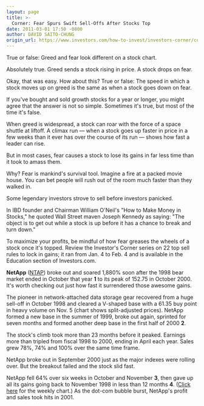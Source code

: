 ```yaml
---
layout: page
title: >-
  Corner: Fear Spurs Swift Sell-Offs After Stocks Top
date: 2011-03-01 17:50 -0800
author: DAVID SAITO-CHUNG
origin_url: https://www.investors.com/how-to-invest/investors-corner/corner-fear-spurs-swift-sell-offs-after-stocks-top
---
```





True or false: Greed and fear look different on a stock chart.


Absolutely true. Greed sends a stock rising in price. A stock drops on fear.


Okay, that was easy. How about this? True or false: The speed in which a stock moves up on greed is the same as when a stock goes down on fear.


If you've bought and sold growth stocks for a year or longer, you might agree that the answer is not so simple. Sometimes it's true, but most of the time it's false.


When greed is widespread, a stock can roar with the force of a space shuttle at liftoff. A climax run — when a stock goes up faster in price in a few weeks than it ever has over the course of its run — shows how fast a leader can rise.


But in most cases, fear causes a stock to lose its gains in far less time than it took to amass them.


Why? Fear is mankind's survival tool. Imagine a fire at a packed movie house. You can bet people will rush out of the room much faster than they walked in.


Some legendary investors strove to sell before investors panicked.


In IBD founder and Chairman William O'Neil's "How to Make Money in Stocks," he quoted Wall Street maven Joseph Kennedy as saying: "The object is to get out while a stock is up before it has a chance to break and turn down."


To maximize your profits, be mindful of how fear greases the wheels of a stock once it's topped. Review the Investor's Corner series on 22 top sell rules to lock in gains; it ran from Jan. 4 to Feb. 4 and is available in the Education section of Investors.com.


**NetApp** ([NTAP](https://research.investors.com/quote.aspx?symbol=NTAP)) broke out and soared 1,880% soon after the 1998 bear market ended in October that year **1** to its peak of 152.75 in October 2000. It's worth checking out just how fast it surrendered those awesome gains.


The pioneer in network-attached data storage gear recovered from a huge sell-off in October 1998 and cleared a V-shaped base with a 61.35 buy point in heavy volume on Nov. 5 (chart shows split-adjusted prices). NetApp formed a new base in the summer of 1999, broke out again, sprinted for seven months and formed another deep base in the first half of 2000 **2**.


The stock's climb took more than 23 months before it peaked. Earnings more than tripled from fiscal 1998 to 2000, ending in April each year. Sales grew 78%, 74% and 100% over the same time frame.


NetApp broke out in September 2000 just as the major indexes were rolling over. But the breakout failed and the stock slid fast.


NetApp fell 64% over six weeks in October and November **3**, then gave up all its gains going back to November 1998 in less than 12 months **4**. ([Click here](/NewsAndAnalysis/PhotoPopup.aspx?path=WEBcrnr0302.gif&docId=564552) for the weekly chart.) As the dot-com bubble burst, NetApp's profit and sales took hits in 2001.




